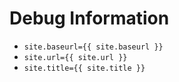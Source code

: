 # Debug Information

* `site.baseurl={{ site.baseurl }}`
* `site.url={{ site.url }}`
* `site.title={{ site.title }}`

